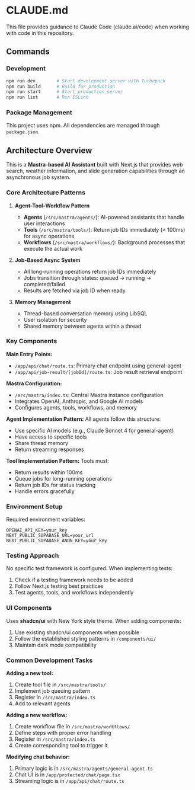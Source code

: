 # CLAUDE.md

This file provides guidance to Claude Code (claude.ai/code) when working with code in this repository.

## Commands

### Development
```bash
npm run dev        # Start development server with Turbopack
npm run build      # Build for production
npm run start      # Start production server
npm run lint       # Run ESLint
```

### Package Management
This project uses npm. All dependencies are managed through `package.json`.

## Architecture Overview

This is a **Mastra-based AI Assistant** built with Next.js that provides web search, weather information, and slide generation capabilities through an asynchronous job system.

### Core Architecture Patterns

1. **Agent-Tool-Workflow Pattern**
   - **Agents** (`/src/mastra/agents/`): AI-powered assistants that handle user interactions
   - **Tools** (`/src/mastra/tools/`): Return job IDs immediately (< 100ms) for async operations
   - **Workflows** (`/src/mastra/workflows/`): Background processes that execute the actual work

2. **Job-Based Async System**
   - All long-running operations return job IDs immediately
   - Jobs transition through states: queued → running → completed/failed
   - Results are fetched via job ID when ready

3. **Memory Management**
   - Thread-based conversation memory using LibSQL
   - User isolation for security
   - Shared memory between agents within a thread

### Key Components

**Main Entry Points:**
- `/app/api/chat/route.ts`: Primary chat endpoint using general-agent
- `/app/api/job-result/[jobId]/route.ts`: Job result retrieval endpoint

**Mastra Configuration:**
- `/src/mastra/index.ts`: Central Mastra instance configuration
- Integrates OpenAI, Anthropic, and Google AI models
- Configures agents, tools, workflows, and memory

**Agent Implementation Pattern:**
All agents follow this structure:
- Use specific AI models (e.g., Claude Sonnet 4 for general-agent)
- Have access to specific tools
- Share thread memory
- Return streaming responses

**Tool Implementation Pattern:**
Tools must:
- Return results within 100ms
- Queue jobs for long-running operations
- Return job IDs for status tracking
- Handle errors gracefully

### Environment Setup

Required environment variables:
```
OPENAI_API_KEY=your_key
NEXT_PUBLIC_SUPABASE_URL=your_url
NEXT_PUBLIC_SUPABASE_ANON_KEY=your_key
```

### Testing Approach

No specific test framework is configured. When implementing tests:
1. Check if a testing framework needs to be added
2. Follow Next.js testing best practices
3. Test agents, tools, and workflows independently

### UI Components

Uses **shadcn/ui** with New York style theme. When adding components:
1. Use existing shadcn/ui components when possible
2. Follow the established styling patterns in `/components/ui/`
3. Maintain dark mode compatibility

### Common Development Tasks

**Adding a new tool:**
1. Create tool file in `/src/mastra/tools/`
2. Implement job queuing pattern
3. Register in `/src/mastra/index.ts`
4. Add to relevant agents

**Adding a new workflow:**
1. Create workflow file in `/src/mastra/workflows/`
2. Define steps with proper error handling
3. Register in `/src/mastra/index.ts`
4. Create corresponding tool to trigger it

**Modifying chat behavior:**
1. Primary logic is in `/src/mastra/agents/general-agent.ts`
2. Chat UI is in `/app/protected/chat/page.tsx`
3. Streaming logic is in `/app/api/chat/route.ts`